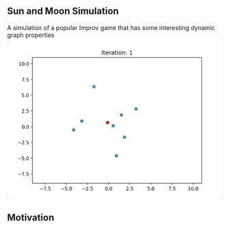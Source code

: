## Sun and Moon Simulation
A simulation of a popular Improv game that has some interesting dynamic graph properties
![](animation.gif)

## Motivation
